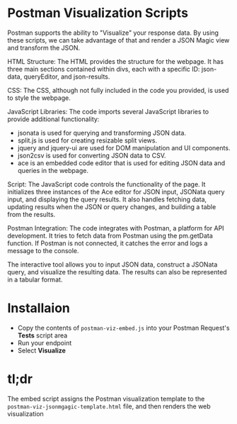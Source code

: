 # Postman Visualization Scripts

Postman supports the ability to "Visualize" your response data. By using these scripts, we can take advantage of that and render a JSON Magic view and transform the JSON.

HTML Structure: The HTML provides the structure for the webpage. It has three main sections contained within divs, each with a specific ID: json-data, queryEditor, and json-results.

CSS: The CSS, although not fully included in the code you provided, is used to style the webpage.

JavaScript Libraries: The code imports several JavaScript libraries to provide additional functionality:

- jsonata is used for querying and transforming JSON data.
- split.js is used for creating resizable split views.
- jquery and jquery-ui are used for DOM manipulation and UI components.
- json2csv is used for converting JSON data to CSV.
- ace is an embedded code editor that is used for editing JSON data and queries in the webpage.

Script: The JavaScript code controls the functionality of the page. It initializes three instances of the Ace editor for JSON input, JSONata query input, and displaying the query results. It also handles fetching data, updating results when the JSON or query changes, and building a table from the results.

Postman Integration: The code integrates with Postman, a platform for API development. It tries to fetch data from Postman using the pm.getData function. If Postman is not connected, it catches the error and logs a message to the console.

The interactive tool allows you to input JSON data, construct a JSONata query, and visualize the resulting data. The results can also be represented in a tabular format. 

# Installaion
- Copy the contents of `postman-viz-embed.js` into your Postman Request's **Tests** script area
- Run your endpoint
- Select **Visualize**

# tl;dr

The embed script assigns the Postman visualization template to the `postman-viz-jsonmgagic-template.html` file, and then renders the web visualization